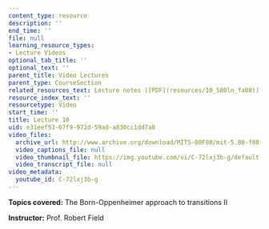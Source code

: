 ```yaml
---
content_type: resource
description: ''
end_time: ''
file: null
learning_resource_types:
- Lecture Videos
optional_tab_title: ''
optional_text: ''
parent_title: Video Lectures
parent_type: CourseSection
related_resources_text: Lecture notes ([PDF](resources/10_580ln_fa08))
resource_index_text: ''
resourcetype: Video
start_time: ''
title: Lecture 10
uid: e31eef53-67f9-972d-59ad-a830cc1dd7a8
video_files:
  archive_url: http://www.archive.org/download/MIT5-80F08/mit-5.80-f08-lec10_300k.mp4
  video_captions_file: null
  video_thumbnail_file: https://img.youtube.com/vi/C-72lxj3b-g/default.jpg
  video_transcript_file: null
video_metadata:
  youtube_id: C-72lxj3b-g
---
```


**Topics covered:** The Born-Oppenheimer approach to transitions II

**Instructor:** Prof. Robert Field